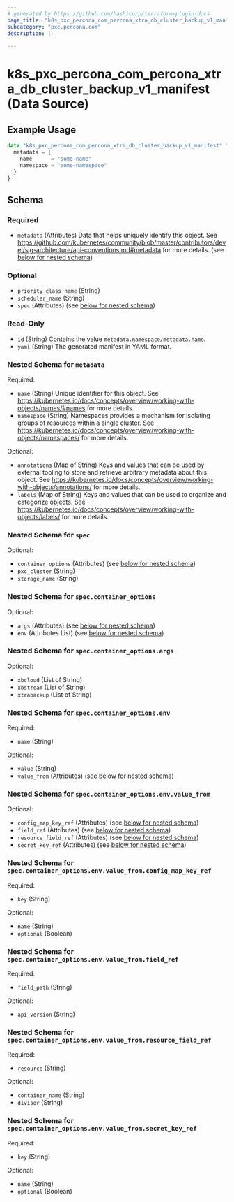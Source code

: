 ```yaml
---
# generated by https://github.com/hashicorp/terraform-plugin-docs
page_title: "k8s_pxc_percona_com_percona_xtra_db_cluster_backup_v1_manifest Data Source - terraform-provider-k8s"
subcategory: "pxc.percona.com"
description: |-
  
---
```


# k8s_pxc_percona_com_percona_xtra_db_cluster_backup_v1_manifest (Data Source)



## Example Usage

```terraform
data "k8s_pxc_percona_com_percona_xtra_db_cluster_backup_v1_manifest" "example" {
  metadata = {
    name      = "some-name"
    namespace = "some-namespace"
  }
}
```

<!-- schema generated by tfplugindocs -->
## Schema

### Required

- `metadata` (Attributes) Data that helps uniquely identify this object. See https://github.com/kubernetes/community/blob/master/contributors/devel/sig-architecture/api-conventions.md#metadata for more details. (see [below for nested schema](#nestedatt--metadata))

### Optional

- `priority_class_name` (String)
- `scheduler_name` (String)
- `spec` (Attributes) (see [below for nested schema](#nestedatt--spec))

### Read-Only

- `id` (String) Contains the value `metadata.namespace/metadata.name`.
- `yaml` (String) The generated manifest in YAML format.

<a id="nestedatt--metadata"></a>
### Nested Schema for `metadata`

Required:

- `name` (String) Unique identifier for this object. See https://kubernetes.io/docs/concepts/overview/working-with-objects/names/#names for more details.
- `namespace` (String) Namespaces provides a mechanism for isolating groups of resources within a single cluster. See https://kubernetes.io/docs/concepts/overview/working-with-objects/namespaces/ for more details.

Optional:

- `annotations` (Map of String) Keys and values that can be used by external tooling to store and retrieve arbitrary metadata about this object. See https://kubernetes.io/docs/concepts/overview/working-with-objects/annotations/ for more details.
- `labels` (Map of String) Keys and values that can be used to organize and categorize objects. See https://kubernetes.io/docs/concepts/overview/working-with-objects/labels/ for more details.


<a id="nestedatt--spec"></a>
### Nested Schema for `spec`

Optional:

- `container_options` (Attributes) (see [below for nested schema](#nestedatt--spec--container_options))
- `pxc_cluster` (String)
- `storage_name` (String)

<a id="nestedatt--spec--container_options"></a>
### Nested Schema for `spec.container_options`

Optional:

- `args` (Attributes) (see [below for nested schema](#nestedatt--spec--container_options--args))
- `env` (Attributes List) (see [below for nested schema](#nestedatt--spec--container_options--env))

<a id="nestedatt--spec--container_options--args"></a>
### Nested Schema for `spec.container_options.args`

Optional:

- `xbcloud` (List of String)
- `xbstream` (List of String)
- `xtrabackup` (List of String)


<a id="nestedatt--spec--container_options--env"></a>
### Nested Schema for `spec.container_options.env`

Required:

- `name` (String)

Optional:

- `value` (String)
- `value_from` (Attributes) (see [below for nested schema](#nestedatt--spec--container_options--env--value_from))

<a id="nestedatt--spec--container_options--env--value_from"></a>
### Nested Schema for `spec.container_options.env.value_from`

Optional:

- `config_map_key_ref` (Attributes) (see [below for nested schema](#nestedatt--spec--container_options--env--value_from--config_map_key_ref))
- `field_ref` (Attributes) (see [below for nested schema](#nestedatt--spec--container_options--env--value_from--field_ref))
- `resource_field_ref` (Attributes) (see [below for nested schema](#nestedatt--spec--container_options--env--value_from--resource_field_ref))
- `secret_key_ref` (Attributes) (see [below for nested schema](#nestedatt--spec--container_options--env--value_from--secret_key_ref))

<a id="nestedatt--spec--container_options--env--value_from--config_map_key_ref"></a>
### Nested Schema for `spec.container_options.env.value_from.config_map_key_ref`

Required:

- `key` (String)

Optional:

- `name` (String)
- `optional` (Boolean)


<a id="nestedatt--spec--container_options--env--value_from--field_ref"></a>
### Nested Schema for `spec.container_options.env.value_from.field_ref`

Required:

- `field_path` (String)

Optional:

- `api_version` (String)


<a id="nestedatt--spec--container_options--env--value_from--resource_field_ref"></a>
### Nested Schema for `spec.container_options.env.value_from.resource_field_ref`

Required:

- `resource` (String)

Optional:

- `container_name` (String)
- `divisor` (String)


<a id="nestedatt--spec--container_options--env--value_from--secret_key_ref"></a>
### Nested Schema for `spec.container_options.env.value_from.secret_key_ref`

Required:

- `key` (String)

Optional:

- `name` (String)
- `optional` (Boolean)
